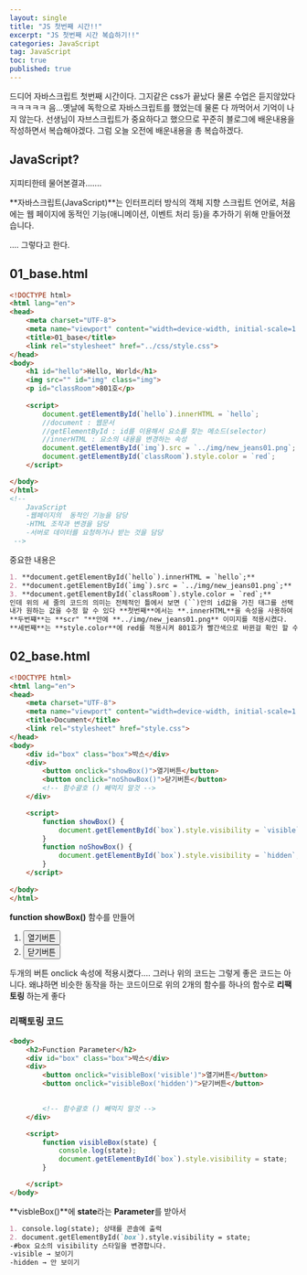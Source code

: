 ```yaml
---
layout: single
title: "JS 첫번째 시간!!"
excerpt: "JS 첫번째 시간 복습하기!!"
categories: JavaScript
tag: JavaScript
toc: true
published: true
---
```


드디어 자바스크립트 첫번째 시간이다. 그지같은 css가 끝났다 물론 수업은 듣지않았다 ㅋㅋㅋㅋㅋ
음...옛날에 독학으로 자바스크립트를 했었는데 물론 다 까먹어서 기억이 나지 않는다.
선생님이 자브스크립트가 중요하다고 했으므로 꾸준히 블로그에 배운내용을 작성하면서 복습해야겠다.
그럼 오늘 오전에 배운내용을 총 복습하겠다.

## JavaScript?
지피티한테 물어본결과.......  

**자바스크립트(JavaScript)**는 인터프리터 방식의 객체 지향 스크립트 언어로, 처음에는 웹 페이지에 동적인 기능(애니메이션, 이벤트 처리 등)을 추가하기 위해 만들어졌습니다.

.... 그렇다고 한다.

## 01_base.html
```html
<!DOCTYPE html>
<html lang="en">
<head>
    <meta charset="UTF-8">
    <meta name="viewport" content="width=device-width, initial-scale=1.0">
    <title>01_base</title>
    <link rel="stylesheet" href="../css/style.css">
</head>
<body>
    <h1 id="hello">Hello, World</h1>
    <img src="" id="img" class="img">
    <p id="classRoom">801호</p>
    
    <script>
        document.getElementById(`hello`).innerHTML = `hello`;
        //document : 웹문서
        //getElementById : id를 이용해서 요소를 찾는 메소드(selector)
        //innerHTML : 요소의 내용을 변경하는 속성
        document.getElementById(`img`).src = `../img/new_jeans01.png`;
        document.getElementById(`classRoom`).style.color = `red`;
    </script>

</body>
</html>
<!-- 
    JavaScript
    -웹페이지의  동적인 기능을 담당
    -HTML 조작과 변경을 담당
    -서버로 데이터를 요청하거나 받는 것을 담당
 -->

```

중요한 내용은 
```markdown
1. **document.getElementById(`hello`).innerHTML = `hello`;** 
2. **document.getElementById(`img`).src = `../img/new_jeans01.png`;**
3. **document.getElementById(`classRoom`).style.color = `red`;**
인데 위의 세 줄의 코드의 의미는 전체적인 틀에서 보면 (``)안의 id값을 가진 태그를 선택 한다음  
내가 원하는 값을 수정 할 수 있다 **첫번째**에서는 **.innerHTML**을 속성을 사용하여 'Hello, world' > 'hello'로 바꿨고, 
**두번쨰**는 **scr" "**안에 **../img/new_jeans01.png** 이미지를 적용시켰다.
**세번째**는 **style.color**에 red를 적용시켜 801호가 빨간색으로 바뀐걸 확인 할 수 있다
```


## 02_base.html
```html
<!DOCTYPE html>
<html lang="en">
<head>
    <meta charset="UTF-8">
    <meta name="viewport" content="width=device-width, initial-scale=1.0">
    <title>Document</title>
    <link rel="stylesheet" href="style.css">
</head>
<body>
    <div id="box" class="box">박스</div>
    <div>
        <button onclick="showBox()">열기버튼</button>
        <button onclick="noShowBox()">닫기버튼</button>
        <!-- 함수괄호 () 빼먹지 말것 -->
    </div>

    <script>
        function showBox() {
            document.getElementById(`box`).style.visibility = `visible`;
        }
        function noShowBox() {
            document.getElementById(`box`).style.visibility = `hidden`;
        }
    </script>
    
</body>
</html>
```
**function showBox()** 함수를 만들어  
1. <button onclick="showBox()">열기버튼</button>
2. <button onclick="noShowBox()">닫기버튼</button>

두개의 버튼 onclick 속성에 적용시켰다....
그러나 위의 코드는 그렇게 좋은 코드는 아니다. 왜냐하면 비슷한 동작을 하는 코드이므로 
위의 2개의 함수를 하나의 함수로 **리팩토링** 하는게 좋다

### 리팩토링 코드
```html
<body>
    <h2>Function Parameter</h2>
    <div id="box" class="box">박스</div>
    <div>
        <button onclick="visibleBox('visible')">열기버튼</button>
        <button onclick="visibleBox('hidden')">닫기버튼</button>

        
        <!-- 함수괄호 () 빼먹지 말것 -->
    </div>

    <script>
        function visibleBox(state) {
            console.log(state);
            document.getElementById(`box`).style.visibility = state;
        }

    </script>
</body>
```

**visbleBox()**에 **state**라는 **Parameter**를 받아서 
```markdown
1. console.log(state); 상태를 콘솔에 출력
2. document.getElementById(`box`).style.visibility = state;
-#box 요소의 visibility 스타일을 변경합니다.
-visible → 보이기
-hidden → 안 보이기
```


